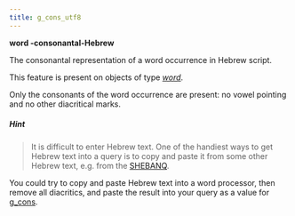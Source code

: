 ```yaml
---
title: g_cons_utf8
---
```


**word -consonantal-Hebrew**


The consonantal representation of a word occurrence in Hebrew script.

This feature is present on objects of type [*word*](otype).

Only the consonants of the word occurrence are present: no vowel pointing and no other diacritical marks.

##### Hint
> It is difficult to enter Hebrew text. One of the handiest ways to get Hebrew text into a query is to copy and paste it
from some other Hebrew text, e.g. from the [SHEBANQ]({{shebanq}}).

You could try to copy and paste Hebrew text into a word processor, then remove all diacritics, and paste the result into
your query as a value for [g_cons](g_cons).


